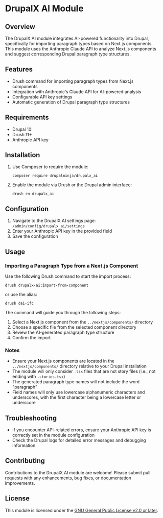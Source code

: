 # DrupalX AI Module

## Overview

The DrupalX AI module integrates AI-powered functionality into Drupal, specifically for importing paragraph types based on Next.js components. This module uses the Anthropic Claude API to analyze Next.js components and suggest corresponding Drupal paragraph type structures.

## Features

- Drush command for importing paragraph types from Next.js components
- Integration with Anthropic's Claude API for AI-powered analysis
- Configurable API key settings
- Automatic generation of Drupal paragraph type structures

## Requirements

- Drupal 10
- Drush 11+
- Anthropic API key

## Installation

1. Use Composer to require the module:
   ```
   composer require drupalninja/drupalx_ai
   ```
2. Enable the module via Drush or the Drupal admin interface:
   ```
   drush en drupalx_ai
   ```

## Configuration

1. Navigate to the DrupalX AI settings page: `/admin/config/drupalx_ai/settings`
2. Enter your Anthropic API key in the provided field
3. Save the configuration

## Usage

### Importing a Paragraph Type from a Next.js Component

Use the following Drush command to start the import process:

```
drush drupalx-ai:import-from-component
```

or use the alias:

```
drush dai-ifc
```

The command will guide you through the following steps:
1. Select a Next.js component from the `../nextjs/components/` directory
2. Choose a specific file from the selected component directory
3. Review the AI-generated paragraph type structure
4. Confirm the import

### Notes

- Ensure your Next.js components are located in the `../nextjs/components/` directory relative to your Drupal installation
- The module will only consider `.tsx` files that are not story files (i.e., not ending with `.stories.tsx`)
- The generated paragraph type names will not include the word "paragraph"
- Field names will only use lowercase alphanumeric characters and underscores, with the first character being a lowercase letter or underscore

## Troubleshooting

- If you encounter API-related errors, ensure your Anthropic API key is correctly set in the module configuration
- Check the Drupal logs for detailed error messages and debugging information

## Contributing

Contributions to the DrupalX AI module are welcome! Please submit pull requests with any enhancements, bug fixes, or documentation improvements.

## License

This module is licensed under the [GNU General Public License v2.0 or later](https://www.gnu.org/licenses/old-licenses/gpl-2.0.en.html).
